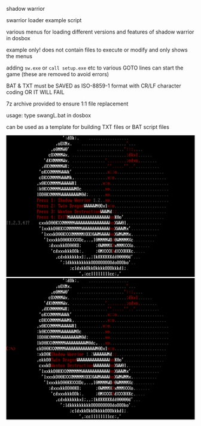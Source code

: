 shadow warrior

swarrior loader example script

various menus for loading different versions and features of shadow warrior in dosbox

example only! does not contain files to execute or modify and only shows the menus

adding `sw.exe` or `call setup.exe` etc to various GOTO lines can start the game (these are removed to avoid errors)

BAT & TXT must be SAVED as ISO-8859-1 format with CR/LF character coding OR IT WILL FAIL

7z archive provided to ensure 1:1 file replacement

usage: type swangL.bat in dosbox

can be used as a template for building TXT files or BAT script files

![shadowwarior1](https://github.com/arrowgent/dosbox-batch-stuff/blob/main/loaders/shadow_warrior/swmenu.png)
![shadowwariore](https://github.com/arrowgent/dosbox-batch-stuff/blob/main/loaders/shadow_warrior/swend.png)
